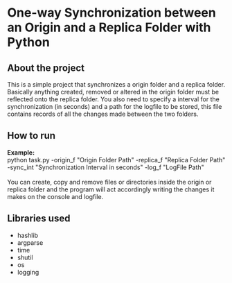 # One-way Synchronization between an Origin and a Replica Folder with Python

## About the project
This is a simple project that synchronizes a origin folder and a replica folder. Basically anything created, removed or altered in the origin folder must be reflected onto the replica folder. You also need to specify a interval for the synchronization (in seconds) and a path for the logfile to be stored, this file contains records of all the changes made between the two folders.

## How to run

**Example:**\
python task.py -origin_f "Origin Folder Path" -replica_f "Replica Folder Path" -sync_int "Synchronization Interval in seconds" -log_f "LogFile Path" 
\
\
You can create, copy and remove files or directories inside the origin or replica folder and the program will act accordingly writing the changes it makes on the console and logfile.
## Libraries used
- hashlib
- argparse
- time
- shutil
- os
- logging
